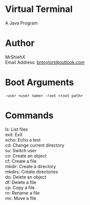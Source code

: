 # Virtual Terminal
A Java Program

# Author
MrShiehX </br>
Email Address: bntoylort@outlook.com

# Boot Arguments
`-user <user name> -root <root path>`

# Commands
ls: List files </br>
exit: Exit </br>
echo: Echo a text </br>
cd: Change current directory </br>
su: Switch user </br>
co: Create an object </br>
cf: Create a file </br>
mkdir: Create a directory </br>
mkdirs: Create directories </br>
do: Delete an object </br>
df: Delete a file </br>
cp: Copy a file </br>
rn: Rename a file </br>
mv: Move a file </br>